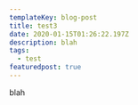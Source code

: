 ```yaml
---
templateKey: blog-post
title: test3
date: 2020-01-15T01:26:22.197Z
description: blah
tags:
  - test
featuredpost: true
---
```

blah
